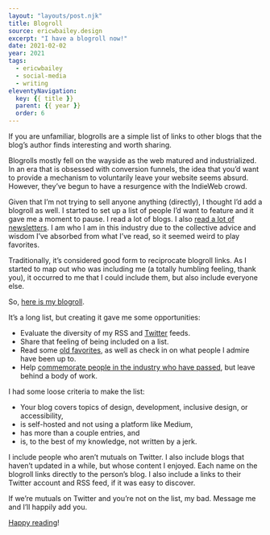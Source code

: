 ```yaml
---
layout: "layouts/post.njk"
title: Blogroll
source: ericwbailey.design
excerpt: "I have a blogroll now!"
date: 2021-02-02
year: 2021
tags:
  - ericwbailey
  - social-media
  - writing
eleventyNavigation:
  key: {{ title }}
  parent: {{ year }}
  order: 6
---
```


If you are unfamiliar, blogrolls are a simple list of links to other blogs that the blog’s author finds interesting and worth sharing.

Blogrolls mostly fell on the wayside as the web matured and industrialized. In an era that is obsessed with conversion funnels, the idea that you’d want to provide a mechanism to voluntarily leave your website seems absurd. However, they’ve begun to have a resurgence with the IndieWeb crowd.

Given that I’m not trying to sell anyone anything (directly), I thought I’d add a blogroll as well. I started to set up a list of people I’d want to feature and it gave me a moment to pause. I read a lot of blogs. I also [read a lot of newsletters](https://ericwbailey.design/newsletters/). I am who I am in this industry due to the collective advice and wisdom I’ve absorbed from what I’ve read, so it seemed weird to play favorites.

Traditionally, it’s considered good form to reciprocate blogroll links. As I started to map out who was including me (a totally humbling feeling, thank you), it occurred to me that I could include them, but also include everyone else.

So, [here is my blogroll](https://ericwbailey.design/blogroll/).

It’s a long list, but creating it gave me some opportunities:

- Evaluate the diversity of my RSS and [Twitter](https://twitter.com/ericwbailey/following) feeds.
- Share that feeling of being included on a list.
- Read some [old favorites](https://simurai.com/blog/2015/09/09/back-to-the-roots), as well as check in on what people I admire have been up to.
- Help [commemorate people in the industry who have passed](http://accessiblejoe.com/), but leave behind a body of work.

I had some loose criteria to make the list:

- Your blog covers topics of design, development, inclusive design, or accessibility,
- is self-hosted and not using a platform like Medium,
- has more than a couple entries, and
- is, to the best of my knowledge, not written by a jerk.

I include people who aren’t mutuals on Twitter. I also include blogs that haven’t updated in a while, but whose content I enjoyed. Each name on the blogroll links directly to the person’s blog. I also include a links to their Twitter account and RSS feed, if it was easy to discover.

If we’re mutuals on Twitter and you’re not on the list, my bad. Message me and I’ll happily add you.

[Happy reading](https://ericwbailey.design/blogroll/)!
